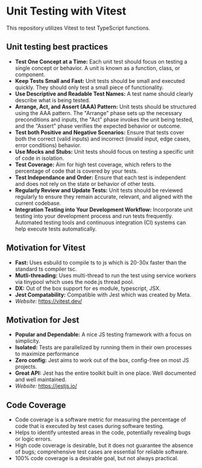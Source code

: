 # Unit Testing with Vitest

This repository utilizes Vitest to test TypeScript functions.

## Unit testing best practices
- **Test One Concept at a Time:** Each unit test should focus on testing a single concept or behavior. A unit is known as a function, class, or component.
- **Keep Tests Small and Fast:** Unit tests should be small and executed quickly. They should only test a small piece of functionality.
- **Use Descriptive and Readable Test Names:** A test name should clearly describe what is being tested.
- **Arrange, Act, and Assert (AAA) Pattern:** Unit tests should be structured using the AAA pattern. The "Arrange" phase sets up the necessary preconditions and inputs, the "Act" phase invokes the unit being tested, and the "Assert" phase verifies the expected behavior or outcome.
- **Test both Positive and Negative Scenarios:** Ensure that tests cover both the correct (valid inputs) and incorrect (invalid input, edge cases, error conditions) behavior. 
- **Use Mocks and Stubs:** Unit tests should focus on testing a specific unit of code in isolation.
- **Test Coverage:** Aim for high test coverage, which refers to the percentage of code that is covered by your tests.
- **Test Independance and Order:** Ensure that each test is independent and does not rely on the state or behavior of other tests.
- **Regularly Review and Update Tests:** Unit tests should be reviewed regularly to ensure they remain accurate, relevant, and aligned with the current codebase.
- **Integration Testing into Your Development Workflow:** Incorporate unit testing into your development process and run tests frequently. Automated testing tools and continuous integration (CI) systems can help execute tests automatically.

## Motivation for Vitest
- **Fast:** Uses esbuild to compile ts to js which is 20-30x faster than the standard ts compiler tsc.
- **Mutli-threading:** Uses multi-thread to run the test using service workers via tinypool which uses the node.js thread pool.
- **DX:** Out of the box support for es module, typescript, JSX.
- **Jest Compatability:** Compatible with Jest which was created by Meta.
- *Website:* https://vitest.dev/

## Motivation for Jest
- **Popular and Dependable:** A nice JS testing framework with a focus on simplicity.
- **Isolated:** Tests are parallelized by running them in their own processes to maximize performance
- **Zero config:** Jest aims to work out of the box, config-free on most JS projects.
- **Great API:** Jest has the entire toolkit built in one place. Well documented and well maintained.
- *Website:* https://jestjs.io/

## Code Coverage
- Code coverage is a software metric for measuring the percentage of code that is executed by test cases during software testing.
- Helps to identify untested areas in the code, potentially revealing bugs or logic errors.
- High code coverage is desirable, but it does not guarantee the absence of bugs; comprehensive test cases are essential for reliable software.
- 100% code coverage is a desirable goal, but not always practical.

